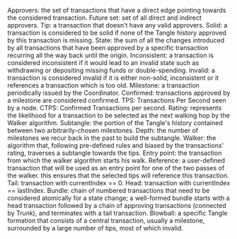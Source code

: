 Approvers: the set of transactions that have a direct edge pointing towards the considered transaction.
Future set: set of all direct and indirect approvers.
Tip: a transaction that doesn't have any valid approvers.
Solid: a transaction is considered to be solid if none of the Tangle history approved by this transaction is missing.
State: the sum of all the changes introduced by all transactions that have been approved by a specific transaction recurring all the way back until the origin.
Inconsistent: a transaction is considered inconsistent if it would lead to an invalid state such as withdrawing or depositing missing funds or double-spending.
Invalid: a transaction is considered invalid if it is either non-solid, inconsistent or it references a transaction which is too old.
Milestone: a transaction periodically issued by the Coordinator.
Confirmed: transactions approved by a milestone are considered confirmed.
TPS: Transactions Per Second seen by a node.
CTPS: Confirmed Transactions per second.
Rating: represents the likelihood for a transaction to be selected as the next walking hop by the Walker algorithm.
Subtangle: the portion of the Tangle's history contained between two arbitrarily-chosen milestones.
Depth: the number of milestones we recur back in the past to build the subtangle.
Walker: the algorithm that, following pre-defined rules and biased by the transactions' rating, traverses a subtangle towards the tips.
Entry point: the transaction from which the walker algorithm starts his walk.
Reference: a user-defined transaction that will be used as an entry point for one of the two passes of the walker. this ensures that the selected tips will reference this transaction.
Tail: transaction with currentIndex == 0.
Head: transaction with currentIndex == lastIndex.
Bundle: chain of numbered transactions that need to be considered atomically for a state change; a well-formed bundle starts with a head transaction followed by a chain of approving transactions (connected by Trunk), and terminates with a tail transaction.
Blowball: a specific Tangle formation that consists of a central transaction, usually a milestone, surrounded by a large number of tips, most of which invalid.